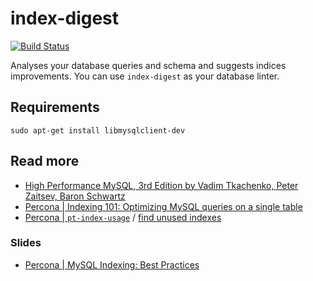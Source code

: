 # index-digest

[![Build Status](https://travis-ci.org/macbre/index-digest.svg?branch=master)](https://travis-ci.org/macbre/index-digest)

Analyses your database queries and schema and suggests indices improvements. You can use `index-digest` as your database linter.

## Requirements

```
sudo apt-get install libmysqlclient-dev
```

## Read more

* [High Performance MySQL, 3rd Edition by Vadim Tkachenko, Peter Zaitsev, Baron Schwartz](https://www.safaribooksonline.com/library/view/high-performance-mysql/9781449332471/ch05.html)
* [Percona | Indexing 101: Optimizing MySQL queries on a single table](https://www.percona.com/blog/2015/04/27/indexing-101-optimizing-mysql-queries-on-a-single-table/)
* [Percona | `pt-index-usage`](https://www.percona.com/doc/percona-toolkit/LATEST/pt-index-usage.html) / [find unused indexes](https://www.percona.com/blog/2012/06/30/find-unused-indexes/)

### Slides

* [Percona | MySQL Indexing: Best Practices](https://www.percona.com/files/presentations/WEBINAR-MySQL-Indexing-Best-Practices.pdf)
